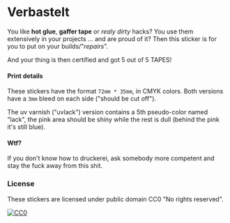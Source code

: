 Verbastelt
==========

You like **hot glue**, **gaffer tape** or _realy dirty_ hacks?
You use them extensively in your projects ... and are proud of it?
Then this sticker is for you to put on your builds/"_repairs_".

And your thing is then certified and got 5 out of 5 TAPES!


#### Print details

These stickers have the format `72mm * 35mm`, in CMYK colors.
Both versions have a `3mm` bleed on each side ("should be cut off").

The uv varnish ("uvlack") version contains a 5th pseudo-color named "lack",
the pink area should be shiny while the rest is dull
(behind the pink it's still blue).


#### Wtf?

If you don't know how to druckerei,
ask somebody more competent
and stay the fuck away from this shit.


### License

These stickers are licensed under public domain CC0 "No rights reserved".

[![CC0](http://i.creativecommons.org/p/zero/1.0/88x31.png)](http://creativecommons.org/publicdomain/zero/1.0/)

